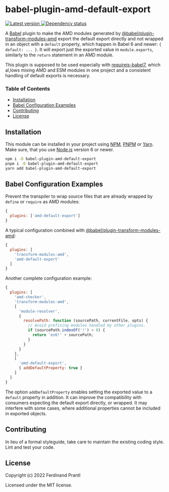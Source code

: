 # babel-plugin-amd-default-export

[![Latest version](https://img.shields.io/npm/v/babel-plugin-amd-default-export)
 ![Dependency status](https://img.shields.io/librariesio/release/npm/babel-plugin-amd-default-export)
](https://www.npmjs.com/package/babel-plugin-amd-default-export)

A [Babel] plugin to make the AMD modules generated by [@babel/plugin-transform-modules-amd] export the default export directly and not wrapped in an object with a `default` property, which happen in Babel 6 and newer: `{ default: ... }`. It will export just the exported value in `module.exports`, similarly to the `return` statement in an AMD module.

This plugin is supposed to be used especially with [requirejs-babel7], which al,lows mixing AMD and ESM modules in one project and a consistent handling of default exports is necessary.

### Table of Contents

- [Installation](#installation-and-getting-started)
- [Babel Configuration Examples](#babel-configuration-examples)
- [Contributing](#contributing)
- [License](#license)

## Installation

This module can be installed in your project using [NPM], [PNPM] or [Yarn]. Make sure, that you use [Node.js] version 6 or newer.

```sh
npm i -D babel-plugin-amd-default-export
pnpm i -D babel-plugin-amd-default-export
yarn add babel-plugin-amd-default-export
```

## Babel Configuration Examples

Prevent the transpiler to wrap source files that are already wrapped by `define` or `require` as AMD modules:

```js
{
  plugins: ['amd-default-export']
}
```

A typical configuration combined with [@babel/plugin-transform-modules-amd]:

```js
{
  plugins: [
    'transform-modules-amd',
    'amd-default-export'
  ]
}
```

Another complete configuration example:

```js
{
  plugins: [
    'amd-checker',
    'transform-modules-amd',
    [
      'module-resolver',
      {
        resolvePath: function (sourcePath, currentFile, opts) {
          // Avoid prefixing modules handled by other plugins.
          if (sourcePath.indexOf('!') < 0) {
            return 'es6!' + sourcePath;
          }
        }
      }
    ],
    [
      'amd-default-export',
      { addDefaultProperty: true }
    ]
  ]
}
```

The option `addDefaultProperty` enables setting the exported value to a `default` property in addition. It can improve the compatibility with consumers expecting the default export directly, or wrapped. It may interfere with some cases, where additional properties cannot be included in exported objects.

## Contributing

In lieu of a formal styleguide, take care to maintain the existing coding style. Lint and test your code.

## License

Copyright (c) 2022 Ferdinand Prantl

Licensed under the MIT license.

[Node.js]: http://nodejs.org/
[NPM]: https://www.npmjs.com/
[PNPM]: https://pnpm.io/
[Yarn]: https://yarnpkg.com/
[Babel]: http://babeljs.io
[requirejs-babel7]: https://www.npmjs.com/package/requirejs-babel7
[@babel/plugin-transform-modules-amd]: https://www.npmjs.com/package/@babel/plugin-transform-modules-amd
